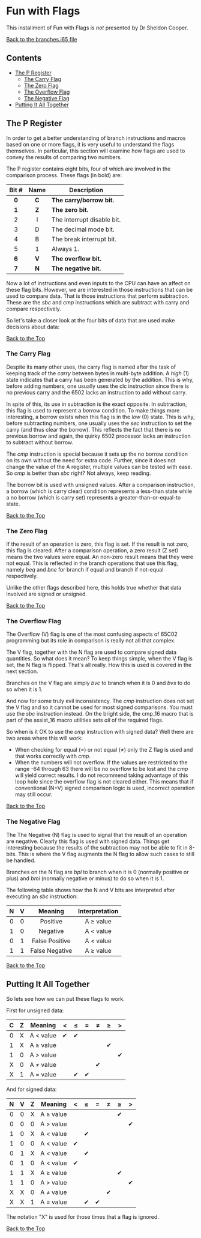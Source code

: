 # Fun with Flags

This installment of Fun with Flags is _not_ presented by Dr Sheldon Cooper.

[Back to the branches.i65 file](./branches.md)

## Contents

* [The P Register](#the-p-register)
   * [The Carry Flag](#the-carry-flag)
   * [The Zero Flag](#the-zero-flag)
   * [The Overflow Flag](#the-overflow-flag)
   * [The Negative Flag](#the-negative-flag)
* [Putting It All Together](#putting-it-all-together)

## The P Register

In order to get a better understanding of branch instructions and macros based
on one or more flags, it is very useful to understand the flags themselves. In
particular, this section will examine how flags are used to convey the results
of comparing two numbers.

The P register contains eight bits, four of which are involved in the
comparison process. These flags (in bold) are:

Bit # | Name  | Description
:----:|:-----:|--------------
**0** | **C** | **The carry/borrow bit.**
**1** | **Z** | **The zero bit.**
2     | I     | The interrupt disable bit.
3     | D     | The decimal mode bit.
4     | B     | The break interrupt bit.
5     | 1     | Always 1.
**6** | **V** | **The overflow bit.**
**7** | **N** | **The negative bit.**

Now a lot of instructions and even inputs to the CPU can have an affect on
these flag bits. However, we are interested in those instructions that can be
used to compare data. That is those instructions that perform subtraction.
These are the _sbc_ and _cmp_ instructions which are subtract with carry and
compare respectively.

So let's take a closer look at the four bits of data that are used make
decisions about data:

[Back to the Top](#fun-with-flags)

### The Carry Flag

Despite its many other uses, the carry flag is named after the task of keeping
track of the _carry_ between bytes in multi-byte addition. A _high_ (1) state
indicates that a carry has been generated by the addition. This is why, before
adding numbers, one usually uses the clc instruction since there is no
previous carry and the 6502 lacks an instruction to add without carry.

In spite of this, its use in subtraction is the exact opposite. In
subtraction, this flag is used to represent a _borrow_ condition. To make
things more interesting, a borrow exists when this flag is in the _low_ (0)
state. This is why, before subtracting numbers, one usually uses the _sec_
instruction to set the carry (and thus clear the borrow). This reflects the
fact that  there is no previous borrow and again, the quirky 6502 processor
lacks an instruction to subtract without borrow.

The _cmp_ instruction is special because it sets up the no borrow condition on
its own without the need for extra code. Further, since it does not change the
value of the A register, multiple values can be tested with ease. So _cmp_ is
better than _sbc_ right? Not always, keep reading.

The borrow bit is used with unsigned values. After a comparison instruction, a
borrow (which is carry clear) condition represents a less-than state while a
no borrow (which is carry set) represents a greater-than-or-equal-to state.

[Back to the Top](#fun-with-flags)

### The Zero Flag

If the result of an operation is zero, this flag is set. If the result is not
zero, this flag is cleared. After a comparison operation, a zero result (Z set)
means the two values were equal. An non-zero result means that they were not
equal. This is reflected in the branch operations that use this flag, namely
_beq_ and _bne_ for branch if equal and branch if not-equal respectively.

Unlike the other flags described here, this holds true whether that data
involved are signed or unsigned.

[Back to the Top](#fun-with-flags)

### The Overflow Flag

The Overflow (V) flag is one of the most confusing aspects of 65C02
programming but its role in comparison is really not all that complex.

The V flag, together with the N flag are used to compare signed data
quantities. So what does it mean? To keep things simple, when the V flag is
set, the N flag is flipped. That's all really. How this is used is covered
in the next section.

Branches on the V flag are simply _bvc_ to branch when it is 0 and _bvs_ to do
so when it is 1.

And now for some truly evil inconsistency. The _cmp_ instruction does not set
the V flag and so it cannot be used for most signed comparisons. You must use
the _sbc_ instruction instead. On the bright side, the cmp_16 macro that is
part of the assist_16 macro utilities sets _all_ of the required flags.

So when is it OK to use the _cmp_ instruction with signed data? Well there
are two areas where this will work:

* When checking for equal (=) or not equal (&ne;) only the Z flag is used and
that works correctly with _cmp_.
* When the numbers will not overflow. If the values are restricted to the
range -64 through 63 there will be no overflow to be lost and the _cmp_ will
yield correct results. I do not recommend taking advantage of this loop hole
since the overflow flag is not cleared either. This means that if conventional
(N+V) signed comparison logic is used, incorrect operation may still occur.

[Back to the Top](#fun-with-flags)

### The Negative Flag

The The Negative (N) flag is used to signal that the result of an operation
are negative. Clearly this flag is used with signed data. Things get
interesting because the results of the subtraction may not be able to fit
in 8-bits. This is where the V flag augments the N flag to allow such cases
to still be handled.

Branches on the N flag are _bpl_ to branch when it is 0 (normally positive or
plus) and _bmi_ (normally negative or minus) to do so when it is 1.

The following table shows how the N and V bits are interpreted after executing
an _sbc_ instruction:

 N   | V   | Meaning        | Interpretation |
:---:|:---:|:--------------:|:--------------:|
 0   | 0   | Positive       | A &ge; value   |
 1   | 0   | Negative       | A < value      |
 0   | 1   | False Positive | A < value      |
 1   | 1   | False Negative | A &ge; value   |

[Back to the Top](#fun-with-flags)

## Putting It All Together

So lets see how we can put these flags to work.

First for unsigned data:

  C  |  Z  | Meaning      |    <     |   &le;   |    =     |   &ne;   |   &ge;   |    >     |
:---:|:---:|:------------:|:--------:|:--------:|:--------:|:--------:|:--------:|:--------:|
  0  |  X  | A < value    | &#x2714; | &#x2714; |          |          |          |          |
  1  |  X  | A &ge; value |          |          |          |          | &#x2714; |          |
  1  |  0  | A > value    |          |          |          |          |          | &#x2714; |
  X  |  0  | A &ne; value |          |          |          | &#x2714; |          |          |
  X  |  1  | A = value    |          | &#x2714; | &#x2714; |          |          |          |

And for signed data:

  N  |  V  |  Z  | Meaning       |    <     |  &le;    |    =     |   &ne;   |  &ge;    |    >     |
:---:|:---:|:---:|:-------------:|:--------:|:--------:|:--------:|:--------:|:--------:|:--------:|
  0  |  0  |  X  | A &ge; value  |          |          |          |          | &#x2714; |          |
  0  |  0  |  0  | A > value     |          |          |          |          |          | &#x2714; |
  1  |  0  |  X  | A < value     |          | &#x2714; |          |          |          |          |
  1  |  0  |  0  | A < value     | &#x2714; |          |          |          |          |          |
  0  |  1  |  X  | A < value     |          | &#x2714; |          |          |          |          |
  0  |  1  |  0  | A < value     | &#x2714; |          |          |          |          |          |
  1  |  1  |  X  | A &ge; value  |          |          |          |          | &#x2714; |          |
  1  |  1  |  0  | A > value     |          |          |          |          |          | &#x2714; |
  X  |  X  |  0  | A &ne; value  |          |          |          | &#x2714; |          |          |
  X  |  X  |  1  | A = value     |          | &#x2714; | &#x2714; |          |          |          |

The notation "X" is used for those times that a flag is ignored.

[Back to the Top](#fun-with-flags)
